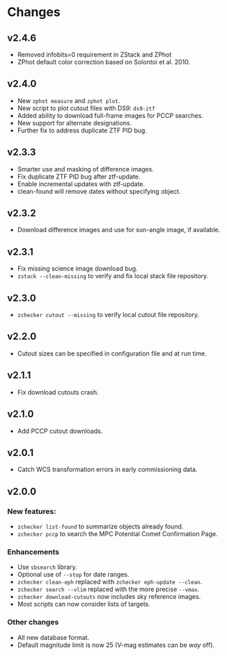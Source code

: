 # Changes

## v2.4.6
* Removed infobits=0 requirement in ZStack and ZPhot
* ZPhot default color correction based on Solontoi et al. 2010.

## v2.4.0
* New `zphot measure` and `zphot plot`.
* New script to plot cutout files with DS9: `ds9-ztf`
* Added ability to download full-frame images for PCCP searches.
* New support for alternate designations.
* Further fix to address duplicate ZTF PID bug.

## v2.3.3
* Smarter use and masking of difference images.
* Fix duplicate ZTF PID bug after ztf-update.
* Enable incremental updates with ztf-update.
* clean-found will remove dates without specifying object.

## v2.3.2
* Download difference images and use for sun-angle image, if available.

## v2.3.1
* Fix missing science image download bug.
* `zstack --clean-missing` to verify and fix local stack file repository.

## v2.3.0
* `zchecker cutout --missing` to verify local cutout file repository.

## v2.2.0
* Cutout sizes can be specified in configuration file and at run time.

## v2.1.1
* Fix download cutouts crash.

## v2.1.0
* Add PCCP cutout downloads.

## v2.0.1
* Catch WCS transformation errors in early commissioning data.

## v2.0.0

### New features:
* ``zchecker list-found`` to summarize objects already found.
* ``zchecker pccp`` to search the MPC Potential Comet Confirmation Page.

### Enhancements
* Use ``sbsearch`` library.
* Optional use of ``--stop`` for date ranges.
* ``zchecker clean-eph`` replaced with ``zchecker eph-update --clean``.
* ``zchecker search --vlim`` replaced with the more precise ``--vmax``.
* ``zchecker download-cutouts`` now includes sky reference images.
* Most scripts can now consider lists of targets.

### Other changes
* All new database format.
* Default magnitude limit is now 25 (V-mag estimates can be _way_ off).
